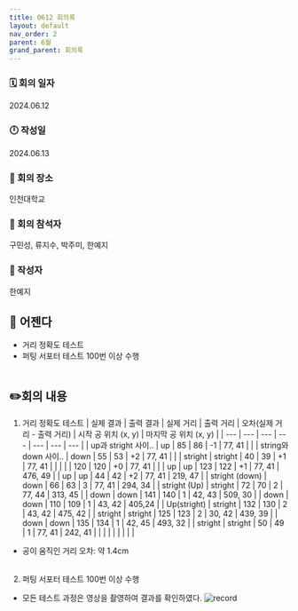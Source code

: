 ```yaml
---
title: 0612 회의록
layout: default
nav_order: 2
parent: 6월
grand_parent: 회의록
---
```


### 🗓️ 회의 일자

2024.06.12

### 🕛 작성일

2024.06.13

### 🚩 회의 장소

인천대학교

### 🤝 회의 참석자

구민성, 류지수, 박주미, 한예지

### 🙎 작성자

한예지

## 📣 어젠다

- 거리 정확도 테스트
- 퍼팅 서포터 테스트 100번 이상 수행
<br><br>

## ✏️회의 내용

1. 거리 정확도 테스트
| 실제 결과 | 출력 결과 | 실제 거리 | 출력 거리 | 오차(실제 거리 - 출력 거리) | 시작 공 위치 (x, y) | 마지막 공 위치 (x, y) |
| --- | --- | --- | --- | --- | --- | --- |
| up과 stright 사이.. | up | 85 | 86 | -1 | 77, 41 |  |
| string와 down 사이.. | down | 55 | 53 | +2 | 77, 41 |  |
| stright | stright | 40 | 39 | +1 | 77, 41 |  |
|  |  | 120 | 120 | +0 | 77, 41 |  |
| up | up | 123 | 122 | +1 | 77, 41 | 476, 49 |
| up | up | 44 | 42 | +2 | 77, 41 | 219, 47 |
| stright (down) | down | 66 | 63 | 3 | 77, 41 | 294, 34 |
| stright (Up) | stright | 72 | 70 | 2 | 77, 44 | 313, 45 |
| down | down | 141 | 140 | 1 | 42, 43 | 509, 30 |
| down | down | 110 | 109 | 1 | 43, 42 | 405,24 |
| Up(stright) | stright | 132 | 130 | 2 | 43, 42 | 475, 42 |
| stright | stright | 125 | 123 | 2 | 30, 42 | 439, 39 |
| down | down | 135 | 134 | 1 | 42, 45 | 493, 32 |
| stright | stright | 50 | 49 | 1 | 77, 41 | 242, 41 |
|  |  |  |  |  |  |  |
- 공이 움직인 거리 오차: 약 1.4cm
<br><br>

2. 퍼팅 서포터 테스트 100번 이상 수행
- 모든 테스트 과정은 영상을 촬영하여 결과를 확인하였다.
![record](../../public/m-6/record_1.png)
<br><br>
